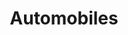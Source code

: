 ---
title: Automobiles
longTitle: 'Automobiles'
tags:
- gccommon
french:
- "[[Automobile]]"
relatedTerm:
- "[[Automobile industry]]"
usedFor:
- "[[Cars]]"
---